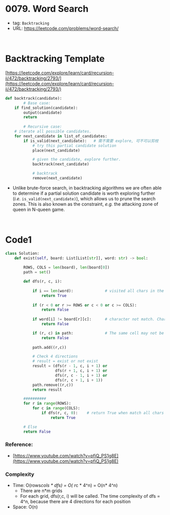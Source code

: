 # 0079. Word Search

- tag: `Backtracking`
- URL: https://leetcode.com/problems/word-search/

<br>

# **Backtracking Template**

[https://leetcode.com/explore/learn/card/recursion-ii/472/backtracking/2793/](https://leetcode.com/explore/learn/card/recursion-ii/472/backtracking/2793/)

```python
def backtrack(candidate):
		# Base case:
    if find_solution(candidate):
        output(candidate)
        return
    
		# Recursive case:
    # iterate all possible candidates.
    for next_candidate in list_of_candidates:
        if is_valid(next_candidate):   # 需不需要 explore, 可不可以剪枝
            # try this partial candidate solution
            place(next_candidate)

            # given the candidate, explore further.
            backtrack(next_candidate)

            # backtrack
            remove(next_candidate)
```

- Unlike brute-force search, in backtracking algorithms we are often able to determine if a partial solution candidate is worth exploring further (*i.e.* `is_valid(next_candidate)`), which allows us to prune the search zones. This is also known as the constraint, *e.g.* the attacking zone of queen in N-queen game.

<br>


# Code1

```python
class Solution:
    def exist(self, board: List[List[str]], word: str) -> bool:
        
        ROWS, COLS = len(board), len(board[0])
        path = set()

        def dfs(r, c, i):
            
            if i == len(word):              # visited all chars in the word 
                return True 
            
            if (r < 0 or r >= ROWS or c < 0 or c >= COLS):
                return False
            
            if word[i] != board[r][c]:      # character not match. Char match => continue 
                return False    

            if (r, c) in path:              # The same cell may not be used more than once.
                return False
            
            path.add((r,c))

            # Check 4 directions
            # result = exist or not exist
            result = (dfs(r - 1, c, i + 1) or
                      dfs(r + 1, c, i + 1) or
                      dfs(r, c - 1, i + 1) or
                      dfs(r, c + 1, i + 1))
            path.remove((r,c))
            return result

        ##########
        for r in range(ROWS):
            for c in range(COLS):
                if dfs(r, c, 0):    # return True when match all chars in word 
                    return True

        # Else 
        return False
```

### Reference:

- [https://www.youtube.com/watch?v=pfiQ_PS1g8E](https://www.youtube.com/watch?v=pfiQ_PS1g8E)

### Complexity

- Time: O(rows*cols * dfs) = O( r*c * 4^n) = O(n* 4^n)
    - There are n*m grids
    - For each grid, dfs(r,c, i) will be called. The time complexity of dfs = 4^n, because there are 4 directions for each position
- Space: O(n)
